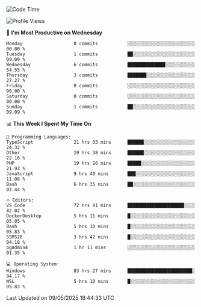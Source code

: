 <!--START_SECTION:waka-->
![Code Time](http://img.shields.io/badge/Code%20Time-4%2C925%20hrs%2043%20mins-blue)

![Profile Views](http://img.shields.io/badge/Profile%20Views-0-blue)

📅 **I'm Most Productive on Wednesday** 

```text
Monday                   0 commits           ░░░░░░░░░░░░░░░░░░░░░░░░░   00.00 % 
Tuesday                  1 commits           ██░░░░░░░░░░░░░░░░░░░░░░░   09.09 % 
Wednesday                6 commits           ██████████████░░░░░░░░░░░   54.55 % 
Thursday                 3 commits           ███████░░░░░░░░░░░░░░░░░░   27.27 % 
Friday                   0 commits           ░░░░░░░░░░░░░░░░░░░░░░░░░   00.00 % 
Saturday                 0 commits           ░░░░░░░░░░░░░░░░░░░░░░░░░   00.00 % 
Sunday                   1 commits           ██░░░░░░░░░░░░░░░░░░░░░░░   09.09 % 
```


📊 **This Week I Spent My Time On** 

```text
💬 Programming Languages: 
TypeScript               21 hrs 33 mins      ██████░░░░░░░░░░░░░░░░░░░   24.32 % 
Other                    19 hrs 38 mins      ██████░░░░░░░░░░░░░░░░░░░   22.16 % 
PHP                      19 hrs 26 mins      █████░░░░░░░░░░░░░░░░░░░░   21.93 % 
JavaScript               9 hrs 49 mins       ███░░░░░░░░░░░░░░░░░░░░░░   11.08 % 
Bash                     6 hrs 35 mins       ██░░░░░░░░░░░░░░░░░░░░░░░   07.44 % 

🔥 Editors: 
VS Code                  72 hrs 41 mins      █████████████████████░░░░   82.02 % 
DockerDesktop            5 hrs 11 mins       █░░░░░░░░░░░░░░░░░░░░░░░░   05.85 % 
Bash                     5 hrs 10 mins       █░░░░░░░░░░░░░░░░░░░░░░░░   05.83 % 
SSMS20                   3 hrs 42 mins       █░░░░░░░░░░░░░░░░░░░░░░░░   04.18 % 
pgAdmin4                 1 hr 11 mins        ░░░░░░░░░░░░░░░░░░░░░░░░░   01.35 % 

💻 Operating System: 
Windows                  83 hrs 27 mins      ████████████████████████░   94.17 % 
WSL                      5 hrs 10 mins       █░░░░░░░░░░░░░░░░░░░░░░░░   05.83 % 
```


 Last Updated on 09/05/2025 18:44:33 UTC
<!--END_SECTION:waka-->
